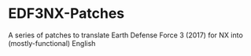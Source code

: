 # EDF3NX-Patches
A series of patches to translate Earth Defense Force 3 (2017) for NX into (mostly-functional) English
